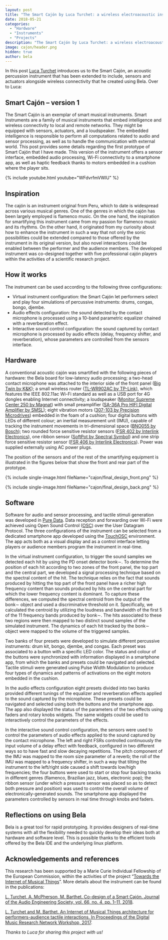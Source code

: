 ```yaml
---
layout: post
title: "The Smart Cajón by Luca Turchet: a wireless electroacoustic instrument"
date: 2018-05-21
categories:
  - "Hardware"
  - "Instruments"
  - "Projects"
description: "The Smart Cajón by Luca Turchet: a wireless electroacoustic instrument"
image: cajon/header.png
hidden: true
author: bela
---
```


In this post [Luca Turchet](http://www.lucaturchet.it/) introduces us to the Smart Cajón, an acoustic percussion instrument that has been extended to include, sensors and actuators alongside wireless connectivity that he created using Bela. Over to Luca:

## Smart Cajón – version 1

The Smart Cajón is an exemplar of smart musical instruments. Smart Instruments are a family of musical instruments that embed intelligence and wireless connectivity to local and remote networks. They might be equipped with sensors, actuators, and a loudspeaker. The embedded intelligence is responsible to perform all computations related to audio and sensor processing, as well as to handle the communication with external world.
This post provides some details regarding the first prototype of Smart Cajón that I have made. This version of the instrument offers a sensor interface, embedded audio processing, Wi-Fi connectivity to a smartphone app, as well as haptic feedback thanks to motors embedded in a cushion where the player sits.

{% include youtube.html youtube="WFdvrfmVWlU" %}


## Inspiration 

The cajón is an instrument original from Peru, which to date is widespread across various musical genres. One of the genres in which the cajón has been largely employed is flamenco music. On the one hand, the inspiration for smartifying this instrument came from my passion for flamenco music and its rhythms. On the other hand, it originated from my curiosity about how to enhance the instrument in such a way that not only the sonic possibilities could be extended compared to those offered by the instrument in its original version, but also novel interactions could be enabled between the performer and the audience members. 
The developed instrument was co-designed together with five professional cajón players within the activities of a scientific research project.



## How it works

The instrument can be used according to the following three configurations:

* Virtual instrument configuration: the Smart Cajón let performers select and play four simulations of percussive instruments: drums, congas, bongo, djembe. 
* Audio effects configuration: the sound detected by the contact microphone is processed using a 10-band parametric equalizer chained with a reverberation effect. 
* Interactive sound control configuration: the sound captured by contact microphone is processed by audio effects (delay, frequency shifter, and reverberation), whose parameters are controlled from the sensors interface.




## Hardware

A conventional acoustic cajón was smartified with the following pieces of hardware: the Bela board for low-latency audio processing; a two-head contact microphone was attached to the interior side of the front panel ([Big Twin by K&K](https://kksound.com/products/bigtwin.php)); a small wireless router ([TL-WR902AC by TP-Link](https://www.tp-link.com/us/download/TL-WR902AC.html)), which features the IEEE 802.11ac Wi-Fi standard as well as a USB port for 4G dongles enabling Internet connectivity; a loudspeaker ([Monitor Supreme Center 250 by Magnat](https://magnathifimuseum.wordpress.com/tag/monitor-supreme-center-250/)) with small preamplifier ([SA-36A Pro HIFI Digital Amplifier by SMSL](http://www.smsl-audio.com/productshow.asp?id=101)); eight vibration motors ([307-103 by Precision Microdrives](https://www.precisionmicrodrives.com/product/307-103-9mm-vibration-motor-25mm-type)) embedded in the foam of a cushion; four digital buttons with LEDs of different colour; an inertial measurement unit (IMU), capable of tracking the instrument movements in tri-dimensional space ([BNO055 by Bosch](https://www.bosch-sensortec.com/bst/products/all_products/bno055)); two rounded force sensitive resistor sensors ([FSR 402 by Interlink Electronics](https://www.interlinkelectronics.com/fsr-402)), one ribbon sensor ([SoftPot by Spectral Symbol](http://www.spectrasymbol.com/product/softpot/)) and one strip force sensitive resistor sensor ([FSR 406 by Interlink Electronics](https://www.interlinkelectronics.com/fsr-406)). Power was supplied externally using AC power plugs.

The position of the sensors and of the rest of the smartifying equipment is illustrated in the figures below that show the front and rear part of the prototype.


{% include single-image.html fileName="cajon/final_design_front.png" %}

{% include single-image.html fileName="cajon/final_design_back.png" %}


## Software

Software for audio and sensor processing, and tactile stimuli generation was developed in [Pure Data](https://puredata.info/). Data reception and forwarding over Wi-Fi were achieved using Open Sound Control ([OSC](http://opensoundcontrol.org/introduction-osc)) over the User Datagram Protocol. 
The three configurations of the instrument can be selected from a dedicated smartphone app developed using the [TouchOSC](https://hexler.net/software/touchosc) environment. The app acts both as a visual display and as a control interface letting players or audience members program the instrument in real-time.


In the virtual instrument configuration, to trigger the sound samples we detected each hit by using the PD onset detector bonk∼. To determine the position of each hit according to two zones of the front panel, the top part and the central part, we developed a signal processing technique based on the spectral content of the hit. The technique relies on the fact that sounds produced by hitting the top part of the front panel have a richer high frequency content than sounds produced by hits on the central part for which the lower frequency content is dominant. To capture these differences, we computed the spectral centroid from the output of the bonk∼ object and used a discriminative threshold on it. Specifically, we calculated the centroid by utilizing the loudness and bandwidth of the first 5 of the 11 frequency bands produced by bonk∼. The hits associated to these two regions were then mapped to two distinct sound samples of the simulated instrument. The dynamics of each hit tracked by the bonk∼ object were mapped to the volume of the triggered samples. 

Two banks of four presets were developed to simulate different percussive instruments: drum kit, bongo, djembe, and congas. Each preset was associated to a button with a specific LED color. The status and colour of the buttons were synchronized with information displayed in a smartphone app, from which the banks and presets could be navigated and selected. 
Tactile stimuli were generated using Pulse Width Modulation to produce four types of dynamics and patterns of activations on the eight motors embedded in the cushion.

In the audio effects configuration eight presets divided into two banks provided different tunings of the equalizer and reverberation effects applied to the sound captured by the microphone. These presets could be navigated and selected using both the buttons and the smartphone app. The app also displayed the status of the parameters of the two effects using faders and rotary knobs widgets. The same widgets could be used to interactively control the parameters of the effects.


In the interactive sound control configuration, the sensors were used to control the parameters of audio effects applied to the sound captured by the contact microphone. The left and right FSRs controlled continuously the input volume of a delay effect with feedback, configured in two different ways so to have fast and slow decaying repetitions. The pitch component of the IMU was mapped to the room size parameter of a reverb; the roll of the IMU was mapped to a frequency shifter, in such a way that tilting the instrument to the left/right side caused a shift towards low/high frequencies; the four buttons were used to start or stop four backing tracks in different genres (flamenco, Brazilian jazz, blues, electronic pop); the ribbon sensor (under which a pressure sensor was placed so as to detect both pressure and position) was used to control the overall volume of electronically-generated sounds. The smartphone app displayed the parameters controlled by sensors in real time through knobs and faders. 

## Reflections on using Bela

Bela is a great tool for rapid prototyping. It provides designers of real-time systems with all the flexibility needed to quickly develop their ideas both at hardware and software level. This is possible thanks to the efficient tools offered by the Bela IDE and the underlying linux platform.

## Acknowledgements and references
This research has been supported by a Marie Curie Individual Fellowship of the European Commission, within the activities of the project “[Towards the Internet of Musical Things](www.iomut.eu)”. More details about the instrument can be found in the publications:

[L. Turchet, A. McPherson, M. Barthet. Co-design of a Smart Cajón. Journal of the Audio Engineering Society, vol. 66, no. 4, pp. 1–11, 2018](https://www.researchgate.net/publication/322998685_Co-design_of_a_Smart_Cajon).

[L. Turchet and M. Barthet. An Internet of Musical Things architecture for performers-audience tactile interactions. In Proceedings of the Digital Music Research Network Workshop, 2017](https://www.researchgate.net/publication/321950946_An_Internet_of_Musical_Things_architecture_for_performers-audience_tactile_interactions).


*Thanks to Luca for sharing this project with us!*

